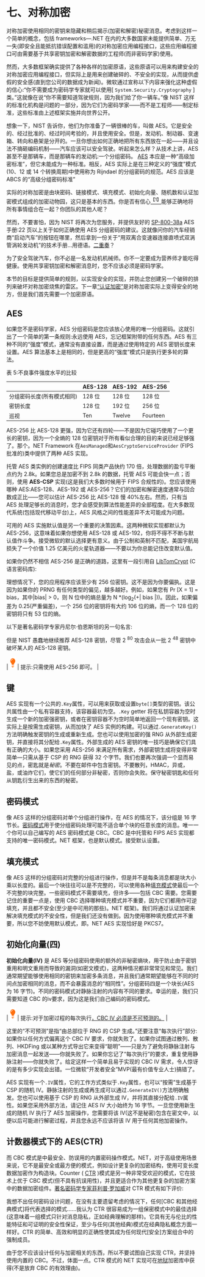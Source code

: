 # 七、对称加密

对称加密使用相同的密钥来隐藏和稍后揭示(加密和解密)秘密消息。考虑到这样一个简单的概念，包括 frameworks—.NET 在内的大多数国家未能提供简单、万无一失(即安全且能抵抗错误配置和滥用)的对称加密应用编程接口，这些应用编程接口可由需要基于共享密钥加密和解密数据的工程师(而非密码学家)使用。

然而，大多数框架确实提供了各种各样的加密原语，这些原语可以用来构建安全的对称加密应用编程接口，但实际上是用来创建破碎的、不安全的实现，从而提供虚假的安全感(直到您公司的数据成为新闻)。微软通过宣称以下内容来强化这种虚假的信心:“你不需要成为密码学专家就可以使用[ `System.Security.Cryptography` ]类。”这就像在说“你不需要知道驾驶规则，因为我们给了你一辆车。”像 NIST 这样的标准化机构是问题的一部分，因为它们为密码学家——而不是工程师——制定标准，这些标准由上述框架实施并向世界公开。

想象一下，NIST 告诉你，他们为你准备了一辆很棒的车，叫做 AES。它是安全的、经过批准的、经过时间考验的，并且使用安全。但是，发动机、制动器、变速箱、转向和悬架是分开的。一旦你想出如何正确地把所有东西放在一起——并且设法不搞砸编码机制——汽车应该可以安全驾驶。听起来怎么样？从技术上讲，AES 甚至不是那辆车，而是那辆车的发动机:一个分组密码。 [AES](http://en.wikipedia.org/wiki/Advanced_Encryption_Standard) 本应是一种“高级加密标准”，但它未能成为一种标准。相反，AES 实际上是在三种定义的“强度”模式(10、12 或 14 个转换周期)中使用称为 Rijndael 的分组密码的规范。AES 应该是 ABCS 的“高级分组密码标准”

实际的对称加密是由块密码、链接模式、填充模式、初始化向量、随机数和认证加密模式组成的加密动物园，这只是基本的东西。你是否有信心[<sup>【1】</sup>](AppSecurity_0015.htm#_ftn1)能够正确地将所有事情组合在一起？你团队的其他人呢？

然而，不要害怕，因为 NIST 将再次为您服务，并提供友好的 [SP-800-38a](http://nvlpubs.nist.gov/nistpubs/Legacy/SP/nistspecialpublication800-38a.pdf) AES 手册:22 页以上关于如何正确使用 AES 分组密码的建议。这就像问你的汽车经销商“启动汽车”的按钮在哪里，然后拿到一份关于“用双离合变速器连接直喷式双涡管涡轮发动机”的技术手册...用德语。[二重奏](https://www.google.com/#q=Doppelkupplungsgetriebe)？

为了安全驾驶汽车，你不必是一名发动机机械师。你不一定要成为营养师才能吃得健康。使用共享密钥加密和解密消息时，您不应该必须是密码学家。

本节的目标是提供简单的规则，以实现安全的实现，并防止您创建另一个破碎的排列来破坏对称加密烧焦的雷区。下一章[“认证加密”](08.html#_Chapter_8_)是对称加密实际上变得安全的地方，但是我们首先需要一个加密原语。

## AES

如果您不是密码学家，AES 分组密码是您应该放心使用的唯一分组密码。这就引出了一个简单的第一条规则:永远使用 AES，忘记框架附带的任何东西。AES 有三种不同的“强度”模式，通常没有直接设置，而是通过使用特定的 AES 密钥长度来设置。AES 算法基本上是相同的，但是更高的“强度”模式只是执行更多轮的算法。

表 5:不良事件强度水平的比较

|  | AES-128 | AES-192 | AES-256 |
| --- | --- | --- | --- |
| 分组密码长度(所有模式相同) | 128 位 | 128 位 | 128 位 |
| 密钥长度 | 128 位 | 192 位 | 256 位 |
| 巡视 | Ten | Twelve | Fourteen |

AES-256 比 AES-128 更强，因为它还有四轮——不是因为它碰巧使用了一个更长的密钥，因为一个全熵的 128 位密钥对于所有看似合理的目的来说已经足够强了。那个。NET Framework 在`AesManaged`和`AesCryptoServiceProvider` (FIPS 批准的)类中提供了两种 AES 实现。

托管 AES 类实例的创建速度比 FIPS 同类产品快约 170 倍，处理数据的盈亏平衡点约为 2.8k。如果您总是加密不到 2.8k 的数据，托管 AES 可能会快一点；否则，使用 **AES-CSP** 实现(这是我们大多数时候用于 FIPS 合规性的)。您应该使用哪种 AES:AES-128、AES-192 或 AES-256？它们的加密和解密速度通常与回合数成正比——您可以估计 AES-256 比 AES-128 慢 40%左右。然而，只有当 AES 处理足够长的消息时，您才会感受到算法性能差异的全部程度。在大多数现代系统(包括现代移动平台)上，AES 风格之间的性能差异不太可能成为问题。

可用的 AES 实施默认值是另一个重要的决策因素。这两种微软实现都默认为 AES-256，这意味着如果你想使用 AES-128 或 AES-192，你将不得不不断与默认值作斗争。接受微软的默认选择更有意义。由于公制和英制不匹配，美国宇航局损失了一个价值 1.25 亿美元的火星轨道器——不要以为你总能记住改变默认值。

如果你仍然不相信 AES-256 是正确的道路，这里有一段引用自 [LibTomCrypt](http://www.libtom.net/) (C 语言密码库):

理想情况下，您的应用程序应该至少有 256 位密钥。这不是因为你要偏执。这是因为如果你的 PRNG 有任何类型的偏见，越多越好。例如，如果您有 Pr [X = 1] = bias，其中|bias| > 0，则 N 位中的熵总量为 N *(log<sub>2</sub>(+| bias |))。因此，如果偏差为 0.25(严重偏差)，一个 256 位的密钥将有大约 106 位的熵，而一个 128 位的密钥将只有 53 位的熵。

以下是著名密码学专家丹尼尔·伯恩斯坦的另一句名言:

但是 NIST 愚蠢地继续推荐 AES-128 密钥，尽管 2 <sup>80</sup> 攻击会从一批 2 <sup>48</sup> 密钥中破坏某人的 AES-128 密钥。

| ![](img/tip.png) | 提示:只需使用 AES-256 即可。 |

## 键

AES 实现有一个公共的`.Key`属性，可以用来获取或设置`byte[]`类型的密钥。该公共属性由一个私有容器支持，该容器最初为空。`.Key` getter 将在私钥容器为空时生成一个新的加密强密钥，或者在密钥容器不为空时简单地返回一个现有密钥。这实际上是按需生成密钥，从而加快了 AES 实例的构建。可以通过`.GenerateKey()`方法明确触发密钥的生成或重新生成。您也可以使用加密的强 RNG 从外部生成密钥，并直接将其分配给`.Key`属性。外部生成的 AES 密钥的唯一技巧是确保它们具有正确的大小。如果您采用 AES-256 来满足所有需求，外部密钥生成将变得非常简单—只需从基于 CSP 的 RNG 获得 32 个字节。我们也要再次强调一个显而易见的点，密匙就是*秘密*。不要在邮件中包含密钥。不要散列，HMAC，异或，盐，或油炸它们，使它们的任何部分非秘密，否则你会失败。保守秘密钥匙和任何从钥匙衍生出来的东西的秘密。

## 密码模式

像 AES 这样的分组密码对单个分组进行操作，在 AES 的情况下，该分组是 16 字节长。[密码模式](http://en.wikipedia.org/wiki/Block_cipher_modes_of_operation)用于使分组密码处理可能不适合单个块的任意长度的消息。唯一一个你可以自己编写的 AES 密码模式是 CBC。CBC 是中托管和 FIPS AES 实现都支持的唯一密码模式。NET 框架，也是默认模式。接受默认设置。

## 填充模式

像 AES 这样的分组密码对完整的分组进行操作，但是并不是每条消息都是块大小乘以长度的。最后一个块往往可以是不完整的，可以使用各种[填充模式](http://en.wikipedia.org/wiki/Padding_(cryptography))使最后一个不完整的块完整。一些密码模式不需要填充，但许多——包括 CBC 需要。您需要记住的重要一点是，使用 CBC 选择哪种填充模式并不重要，因为它们都用作可逆填充，并且都不安全(至少是中可用的那些)。NET 框架)。我们将通过认证加密来解决填充模式的不安全性，但是我们还没有做到。因为使用哪种填充模式并不重要，所以您不妨使用默认模式，即。NET AES 实现恰好是 PKCS7。

## 初始化向量(四)

**初始化向量(IV)** 是 AES 等分组密码使用的额外的非秘密熵块，用于防止由于密钥重用和明文重用而导致的漏洞(如密文模式)，这两种情况都非常常见和常见。我们通常期望能够使用相同的密钥来加密多条消息，并且我们通常期望能够在不同的时间点加密相同的消息，而不会暴露消息的“相同性”。分组密码四是一个块长(AES 为 16 字节)。不同的密码模式对静脉注射的内容有不同的要求。幸运的是，我们只需要知道 CBC 的ⅳ要求，因为这是我们自己编码的密码模式。

| ![](img/tip.png) | 提示:对于加密过程的每次执行<u>，CBC IV 必须是不可预测的。</u> |

这里的“不可预测”是指“由总部位于 RNG 的 CSP 生成。”还要注意“每次执行”部分:如果你以任何方式偏离这个 CBC IV 要求，你就失败了。如果你试图通过散列、散列、HKDFing 或以某种方式导出它来变得“聪明”——只是为了避免将静脉注射与加密消息一起发送——你就失败了。如果你忘记了“每次执行”的要求，重复使用静脉注射——你就失败了。给定这样一个简单且易于实现的 CBC IV 需求，令人惊讶的是有多少实现会出错。一位微软“开发者安全”MVP(最有价值专业人士)搞错了。

AES 实现有一个`.IV`属性，它的工作方式类似于`.Key`属性，也可以“按需”生成基于 CSP 的随机 IV。静脉注射的生成或再生成可以通过`.GenerateIV()`方法明确触发。您也可以使用基于 CSP 的 RNG 从外部生成 IV，并将其直接分配给`.IV`属性。如果您采用外部方法，请记住 AES IV 大小始终为 16 字节。一旦您使用新生成的随机 IV 执行了 AES 加密操作，您需要将该 IV(这不是秘密)包含在密文中，以便以后可能进行解密过程，并且您永远不应该将该 IV 用于任何其他加密操作。

## 计数器模式下的 AES(CTR)

而 CBC 模式是中最安全、防误用的内置密码操作模式。NET，对于高级使用场景来说，它不是最安全或最方便的模式，例如设计更复杂的加密结构，使用可变长度数据加密作为构造块。Counter ( [CTR](https://en.wikipedia.org/wiki/Block_cipher_mode_of_operation) )模式是另一种非常受欢迎的模式，它在技术上优于 CBC 模式(但不具有抗误用性)，并且更适合作为其他更复杂的加密方案中的数据加密组件。[著名密码学专家菲利普·罗加威](https://en.wikipedia.org/wiki/Phillip_Rogaway)对 CTR 模式有如下评价:

我想不出任何密码设计问题，在没有主要遗留考虑的情况下，任何[CBC 和其他经典模式]将代表选择的模式……我认为 CTR 很容易成为一组保密模式中的最佳选择(这意味着一组模式只针对消息隐私，正如经典理解的那样)。它具有无与伦比的性能特征和可证明的安全性保证，至少与任何(其他经典)模式在经典隐私概念方面一样好。CTR 的简单、高效和明显的正确性使其成为任何现代[安全]方案组合中的强制成员。

由于您不应该设计任何与加密相关的东西，所以不要试图自己实现 CTR，并坚持使用内置的 CBC。不过，体面一点。CTR 模式的 NET 实现可在[地狱](http://securitydriven.net/inferno/)加密库中获得(不是放弃 CBC 的有效理由)。